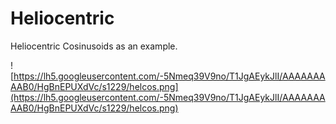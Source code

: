 # Heliocentric #

Heliocentric Cosinusoids as an example.

![https://lh5.googleusercontent.com/-5Nmeq39V9no/T1JgAEykJlI/AAAAAAAAAB0/HgBnEPUXdVc/s1229/helcos.png](https://lh5.googleusercontent.com/-5Nmeq39V9no/T1JgAEykJlI/AAAAAAAAAB0/HgBnEPUXdVc/s1229/helcos.png)